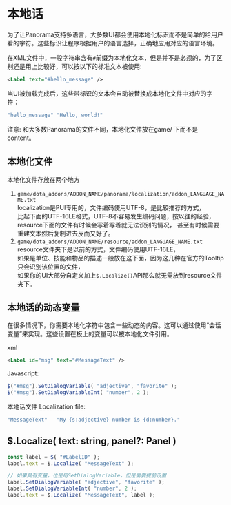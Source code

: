 # 本地话

为了让Panorama支持多语言，大多数UI都会使用本地化标识而不是简单的给用户看的字符。这些标识让程序根据用户的语言选择，正确地应用对应的语言环境。 

在XML文件中，一般字符串含有`#`前缀为本地化文本，但是并不是必须的，为了区别还是用上比较好，可以按以下的标准文本被使用: 
```xml
<Label text="#hello_message" /> 
```
当UI被加载完成后，这些带标识的文本会自动被替换成本地化文件中对应的字符：
```m
"hello_message" "Hello, world!"
```
注意: 和大多数Panorama的文件不同，本地化文件放在game/ 下而不是content。

## 本地化文件
本地化文件存放在两个地方
1. `game/dota_addons/ADDON_NAME/panorama/localization/addon_LANGUAGE_NAME.txt`  
   localization是PUI专用的，文件编码使用UTF-8，是比较推荐的方式，  
   比起下面的UTF-16LE格式，UTF-8不容易发生编码问题，按以往的经验，resource下面的文件有时候会写着写着就无法识别的情况，
   甚至有时候需要重建文本然后复制进去反而又好了。
1. `game/dota_addons/ADDON_NAME/resource/addon_LANGUAGE_NAME.txt`  
   resource文件夹下是以前的方式，文件编码使用UTF-16LE，  
   如果是单位、技能和物品的描述一般放在这下面，因为这几种在官方的Tooltip只会识别该位置的文件，  
   如果你的UI大部分自定义加上`$.Localize()`API那么就无需放到resource文件夹下。

## 本地话的动态变量
在很多情况下，你需要本地化字符中包含一些动态的内容。这可以通过使用“会话变量”来实现。这些设置在板上的变量可以被本地化文件引用。

xml
```xml
<Label id="msg" text="#MessageText" />
```
Javascript:
```js
$("#msg").SetDialogVariable( "adjective", "favorite" );
$("#msg").SetDialogVariableInt( "number", 2 );
```
本地话文件 Localization file:
```m
"MessageText"   "My {s:adjective} number is {d:number}."
```

## $.Localize( text: string, panel?: Panel )
```js
const label = $( "#LabelID" );
label.text = $.Localize( "MessageText" );

// 如果具有变量，也是用SetDialogVariable，但是需要提前设置
label.SetDialogVariable( "adjective", "favorite" );
label.SetDialogVariableInt( "number", 2 );
label.text = $.Localize( "MessageText", label );
```
